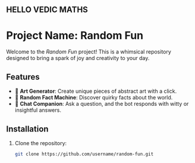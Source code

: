
















## HELLO VEDIC MATHS

# Project Name: Random Fun

Welcome to the *Random Fun* project! This is a whimsical repository designed to bring a spark of joy and creativity to your day.

## Features
- 🎨 **Art Generator**: Create unique pieces of abstract art with a click.
- 🎲 **Random Fact Machine**: Discover quirky facts about the world.
- 🤖 **Chat Companion**: Ask a question, and the bot responds with witty or insightful answers.

## Installation
1. Clone the repository:
   ```bash
   git clone https://github.com/username/random-fun.git
